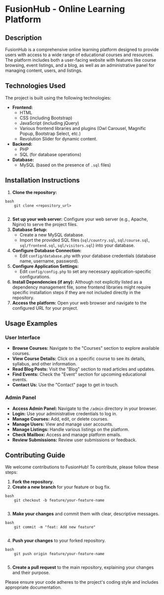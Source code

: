 # FusionHub - Online Learning Platform

## Description

FusionHub is a comprehensive online learning platform designed to provide users with access to a wide range of educational courses and resources. The platform includes both a user-facing website with features like course browsing, event listings, and a blog, as well as an administrative panel for managing content, users, and listings.

## Technologies Used

The project is built using the following technologies:

*   **Frontend:**
    *   HTML
    *   CSS (including Bootstrap)
    *   JavaScript (including jQuery)
    *   Various frontend libraries and plugins (Owl Carousel, Magnific Popup, Bootstrap Select, etc.)
    *   Revolution Slider for dynamic content.
*   **Backend:**
    *   PHP
    *   SQL (for database operations)
*   **Database:**
    *   MySQL (based on the presence of `.sql` files)

## Installation Instructions

1.  **Clone the repository:**
    
```
bash
    git clone <repository_url>
    
```
2.  **Set up your web server:** Configure your web server (e.g., Apache, Nginx) to serve the project files.
3.  **Database Setup:**
    *   Create a new MySQL database.
    *   Import the provided SQL files (`sql/country.sql`, `sql/course.sql`, `sql/frontend.sql`, `sql/visitors.sql`) into your database.
4.  **Configure Database Connection:**
    *   Edit `config/database.php` with your database credentials (database name, username, password).
5.  **Configure Application Settings:**
    *   Edit `config/config.php` to set any necessary application-specific configurations.
6.  **Install Dependencies (if any):** Although not explicitly listed as a dependency management file, some frontend libraries might require specific installation steps if they are not included directly in the repository.
7.  **Access the platform:** Open your web browser and navigate to the configured URL for your project.

## Usage Examples

### User Interface

*   **Browse Courses:** Navigate to the "Courses" section to explore available courses.
*   **View Course Details:** Click on a specific course to see its details, syllabus, and other information.
*   **Read Blog Posts:** Visit the "Blog" section to read articles and updates.
*   **Find Events:** Check the "Event" section for upcoming educational events.
*   **Contact Us:** Use the "Contact" page to get in touch.

### Admin Panel

*   **Access Admin Panel:** Navigate to the `/admin` directory in your browser.
*   **Login:** Use your administrative credentials to log in.
*   **Manage Courses:** Add, edit, or delete courses.
*   **Manage Users:** View and manage user accounts.
*   **Manage Listings:** Handle various listings on the platform.
*   **Check Mailbox:** Access and manage platform emails.
*   **Review Submissions:** Review user submissions or feedback.

## Contributing Guide

We welcome contributions to FusionHub! To contribute, please follow these steps:

1.  **Fork the repository.**
2.  **Create a new branch** for your feature or bug fix.
    
```
bash
    git checkout -b feature/your-feature-name
    
```
3.  **Make your changes** and commit them with clear, descriptive messages.
```
bash
    git commit -m "feat: Add new feature"
    
```
4.  **Push your changes** to your forked repository.
```
bash
    git push origin feature/your-feature-name
    
```
5.  **Create a pull request** to the main repository, explaining your changes and their purpose.

Please ensure your code adheres to the project's coding style and includes appropriate documentation.